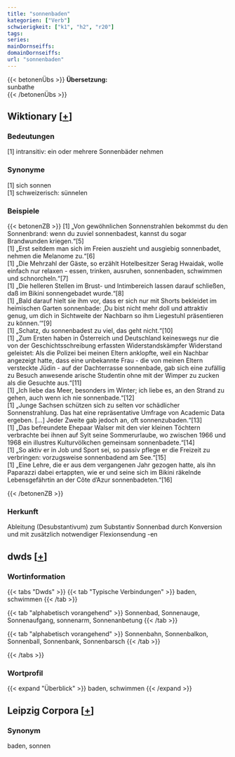 ```yaml
---
title: "sonnenbaden"
kategorien: ["Verb"]
schwierigkeit: ["k1", "h2", "r20"]
tags:
series:
mainDornseiffs:
domainDornseiffs:
url: "sonnenbaden"
---
```


{{< betonenÜbs >}}
**Übersetzung:**  
sunbathe  
{{< /betonenÜbs >}}

## Wiktionary [[+](https://de.wiktionary.org/wiki/sonnenbaden)]

### Bedeutungen
[1] intransitiv: ein oder mehrere Sonnenbäder nehmen  

### Synonyme
[1] sich sonnen  
[1] schweizerisch: sünnelen  

### Beispiele
{{< betonenZB >}}
[1] „Von gewöhnlichen Sonnenstrahlen bekommst du den Sonnenbrand: wenn du zuviel sonnenbadest, kannst du sogar Brandwunden kriegen.“[5]  
[1] „Erst seitdem man sich im Freien auszieht und ausgiebig sonnenbadet, nehmen die Melanome zu.“[6]  
[1] „Die Mehrzahl der Gäste, so erzählt Hotelbesitzer Serag Hwaidak, wolle einfach nur relaxen - essen, trinken, ausruhen, sonnenbaden, schwimmen und schnorcheln.“[7]  
[1] „Die helleren Stellen im Brust- und Intimbereich lassen darauf schließen, daß im Bikini sonnengebadet wurde.“[8]  
[1] „Bald darauf hielt sie ihm vor, dass er sich nur mit Shorts bekleidet im heimischen Garten sonnenbade: ‚Du bist nicht mehr doll und attraktiv genug, um dich in Sichtweite der Nachbarn so ihm Liegestuhl präsentieren zu können.‘“[9]  
[1] „Schatz, du sonnenbadest zu viel, das geht nicht.“[10]  
[1] „Zum Ersten haben in Österreich und Deutschland keineswegs nur die von der Geschichtsschreibung erfassten Widerstandskämpfer Widerstand geleistet: Als die Polizei bei meinen Eltern anklopfte, weil ein Nachbar angezeigt hatte, dass eine unbekannte Frau - die von meinen Eltern versteckte Jüdin - auf der Dachterrasse sonnenbade, gab sich eine zufällig zu Besuch anwesende arische Studentin ohne mit der Wimper zu zucken als die Gesuchte aus.“[11]  
[1] „Ich liebe das Meer, besonders im Winter; ich liebe es, an den Strand zu gehen, auch wenn ich nie sonnenbade.“[12]  
[1] „Junge Sachsen schützen sich zu selten vor schädlicher Sonnenstrahlung. Das hat eine repräsentative Umfrage von Academic Data ergeben. […] Jeder Zweite gab jedoch an, oft sonnenzubaden.“[13]  
[1] „Das befreundete Ehepaar Walser mit den vier kleinen Töchtern verbrachte bei ihnen auf Sylt seine Sommerurlaube, wo zwischen 1966 und 1968 ein illustres Kulturvölkchen gemeinsam sonnenbadete.“[14]  
[1] „So aktiv er in Job und Sport sei, so passiv pflege er die Freizeit zu verbringen: vorzugsweise sonnenbadend am See.“[15]  
[1] „Eine Lehre, die er aus dem vergangenen Jahr gezogen hatte, als ihn Paparazzi dabei ertappten, wie er und seine sich im Bikini räkelnde Lebensgefährtin an der Côte d’Azur sonnenbadeten.“[16]  

{{< /betonenZB >}}
### Herkunft
Ableitung (Desubstantivum) zum Substantiv Sonnenbad durch Konversion und mit zusätzlich notwendiger Flexionsendung -en  



## dwds [[+](https://www.dwds.de/wb/sonnenbaden)]

### Wortinformation
{{< tabs "Dwds" >}}
{{< tab "Typische Verbindungen" >}}
baden, schwimmen
{{< /tab >}}

{{< tab "alphabetisch vorangehend" >}}
Sonnenbad, Sonnenauge, Sonnenaufgang, sonnenarm, Sonnenanbetung
{{< /tab >}}

{{< tab "alphabetisch vorangehend" >}}
Sonnenbahn, Sonnenbalkon, Sonnenball, Sonnenbank, Sonnenbarsch
{{< /tab >}}

{{< /tabs >}}

### Wortprofil
{{< expand "Überblick" >}} baden, schwimmen {{< /expand >}}

## Leipzig Corpora [[+](https://corpora.uni-leipzig.de/en/res?word=sonnenbaden&corpusId=deu_newscrawl-public_2018)]


### Synonym
baden, sonnen

